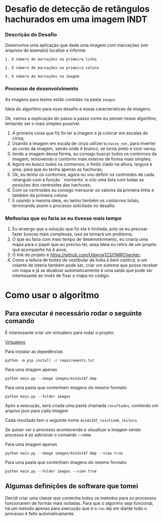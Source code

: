# Desafio de detecção de retângulos hachurados em uma imagem INDT

### Descrição do Desafio

Desenvolva uma aplicação que dada uma imagem com marcações (ver arquivos de exemplo) localize e informe:

    1. O número de marcações na primeira linha

    2. O número de marcações na primeira coluna

    3. O número de marcações na imagem


### Processo de desenvolvimento

As imagens para testes estão contidas na pasta ``images``

Ideia do algoritmo para esse desafio e essas caracteristicas de imagens.

Ok, vamos a explicação do passo a passo como eu pensei nesse algoritmo, tentando ser o mais simples possível.

1. A primeira coisa que fiz foi ler a imagem e já colocar em escalas de cinza;
2. Usando a imagem em escala de cinza utilizei ``bitwise_not``, para inverter as cores da imagem, sendo onde é branco,
   se torna preto e
   vice-versa;
3. tendo a imagem dessa forma, eu consigo buscar todos os contornos da imagem, removendo o contorno mais externo de
   forma mais simples;
4. Agora eu busco todos os contornos, e limito clado na altura, largura e area, para que eu tenha apenas as hachuras;
5. Ok, eu tenho os contornos, agora eu vou definir os centroides de cada retangulo com a função ``moments` e crio uma
   lista com todas as posições dos centroides das hachuras;
6. Com os centroides eu consigo mensurar os valores da primeira linha e também da primeira coluna
7. E usando a mesma ideia, eu tenho também os contornos totais, terminando assim o processo solicitado no desafio.

### Melhorias que eu faria se eu tivesse mais tempo

1. Eu enxergo que a solução que fiz ela é limitada, pois se eu precisar fazer buscas mais complexas, isso se tornará um
   problema;
2. O que eu faria com mais tempo de desenvolvimento, eu criaria uma mapa para o papel que eu preciso ler, essa ideia eu
   retiro de um projeto que acompanho há 4 anos;
3. O link do projeto é https://github.com/Udayraj123/OMRChecker;
4. Como a leitura de testes de vestibular da India é bem caótica, e um volante de loteria também pode ser, criar um
   sistema que possa receber um mapa e já se atualizar automaticamente é uma saída que pode ser interessante ao invés de
   fixar o mapa no código.

# Como usar o algoritmo

## Para executar é necessário rodar o seguinte comando

É interessante criar um virtualenv para rodar o projeto.

[Virtualenv](https://docs.python.org/3/library/venv.html)

Para instalar as depedências

``
python -m pip install -r requirements.txt
``

Para uma imagem apenas

``
python main.py --image images/4x14x187.bmp
``

Para uma pasta que contenham imagens do mesmo formato:

``
python main.py --folder images
``

Após a execução, será criada uma pasta chamada ``resultados``, contendo um arquivo json para cada imagem

Cada resultado tem o seguinte nome ``4x14x187_resultado_leitura``

Se quiser ver o processo acontecendo e visualizar a imagem sendo processa é só adicionar o comando --view

Para uma imagem apenas

``
python main.py --image images/4x14x187.bmp --view true
``

Para uma pasta que contenham imagens do mesmo formato:

``
python main.py --folder images --view true
``


## Algumas definições de software que tomei


Decidi criar uma classe que contenha todos os metodos para os processos funcionarem de formas mais isoladas.
Para que o algorimo seja funcional, há um metodo apenas para execução que é o ``run`` dai em diante todo o processo é feito automaticamente.
